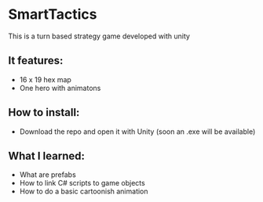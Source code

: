 # SmartTactics
This is a turn based strategy game developed with unity

## It features:
 - 16 x 19 hex map
 - One hero with animatons

## How to install:
 - Download the repo and open it with Unity (soon an .exe will be available)

## What I learned:
 - What are prefabs
 - How to link C# scripts to game objects
 - How to do a basic cartoonish animation